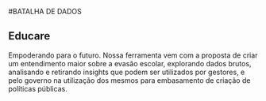 #BATALHA DE DADOS  

## Educare 

Empoderando para o futuro. Nossa ferramenta vem com a proposta de criar um entendimento maior sobre a evasão escolar, explorando dados brutos, analisando e retirando insights que podem ser utilizados por gestores, e pelo governo na utilização dos mesmos para embasamento de criação de políticas públicas.